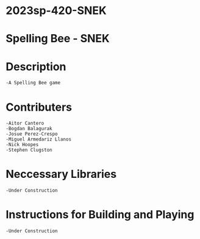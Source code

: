 # 2023sp-420-SNEK
# Spelling Bee - SNEK

# Description

    -A Spelling Bee game 

# Contributers

    -Aitor Cantero
    -Bogdan Balagurak
    -Josue Perez-Crespo
    -Miguel Armedariz Llanos
    -Nick Hoopes
    -Stephen Clugston

# Neccessary Libraries

    -Under Construction

# Instructions for Building and Playing

    -Under Construction